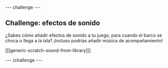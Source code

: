 \--- challenge \---

## Challenge: efectos de sonido

¿Sabes cómo añadir efectos de sonido a tu juego, para cuando el barco se choca o llega a la isla? ¡Incluso podrías añadir música de acompañamiento!

[[[generic-scratch-sound-from-library]]]

\--- /challenge \---